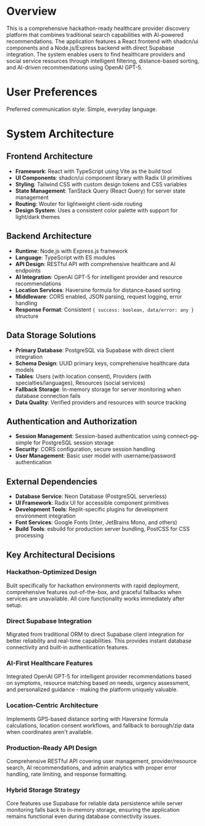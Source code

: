 # Overview

This is a comprehensive hackathon-ready healthcare provider discovery platform that combines traditional search capabilities with AI-powered recommendations. The application features a React frontend with shadcn/ui components and a Node.js/Express backend with direct Supabase integration. The system enables users to find healthcare providers and social service resources through intelligent filtering, distance-based sorting, and AI-driven recommendations using OpenAI GPT-5.

# User Preferences

Preferred communication style: Simple, everyday language.

# System Architecture

## Frontend Architecture
- **Framework**: React with TypeScript using Vite as the build tool
- **UI Components**: shadcn/ui component library with Radix UI primitives
- **Styling**: Tailwind CSS with custom design tokens and CSS variables
- **State Management**: TanStack Query (React Query) for server state management
- **Routing**: Wouter for lightweight client-side routing
- **Design System**: Uses a consistent color palette with support for light/dark themes

## Backend Architecture
- **Runtime**: Node.js with Express.js framework
- **Language**: TypeScript with ES modules
- **API Design**: RESTful API with comprehensive healthcare and AI endpoints
- **AI Integration**: OpenAI GPT-5 for intelligent provider and resource recommendations
- **Location Services**: Haversine formula for distance-based sorting
- **Middleware**: CORS enabled, JSON parsing, request logging, error handling
- **Response Format**: Consistent `{ success: boolean, data/error: any }` structure

## Data Storage Solutions
- **Primary Database**: PostgreSQL via Supabase with direct client integration
- **Schema Design**: UUID primary keys, comprehensive healthcare data models
- **Tables**: Users (with location consent), Providers (with specialties/languages), Resources (social services)
- **Fallback Storage**: In-memory storage for server monitoring when database connection fails
- **Data Quality**: Verified providers and resources with source tracking

## Authentication and Authorization
- **Session Management**: Session-based authentication using connect-pg-simple for PostgreSQL session storage
- **Security**: CORS configuration, secure session handling
- **User Management**: Basic user model with username/password authentication

## External Dependencies
- **Database Service**: Neon Database (PostgreSQL serverless)
- **UI Framework**: Radix UI for accessible component primitives
- **Development Tools**: Replit-specific plugins for development environment integration
- **Font Services**: Google Fonts (Inter, JetBrains Mono, and others)
- **Build Tools**: esbuild for production server bundling, PostCSS for CSS processing

## Key Architectural Decisions

### Hackathon-Optimized Design
Built specifically for hackathon environments with rapid deployment, comprehensive features out-of-the-box, and graceful fallbacks when services are unavailable. All core functionality works immediately after setup.

### Direct Supabase Integration
Migrated from traditional ORM to direct Supabase client integration for better reliability and real-time capabilities. This provides instant database connectivity and built-in authentication features.

### AI-First Healthcare Features
Integrated OpenAI GPT-5 for intelligent provider recommendations based on symptoms, resource matching based on needs, urgency assessment, and personalized guidance - making the platform uniquely valuable.

### Location-Centric Architecture
Implements GPS-based distance sorting with Haversine formula calculations, location consent workflows, and fallback to borough/zip data when coordinates aren't available.

### Production-Ready API Design
Comprehensive RESTful API covering user management, provider/resource search, AI recommendations, and admin analytics with proper error handling, rate limiting, and response formatting.

### Hybrid Storage Strategy
Core features use Supabase for reliable data persistence while server monitoring falls back to in-memory storage, ensuring the application remains functional even during database connectivity issues.
